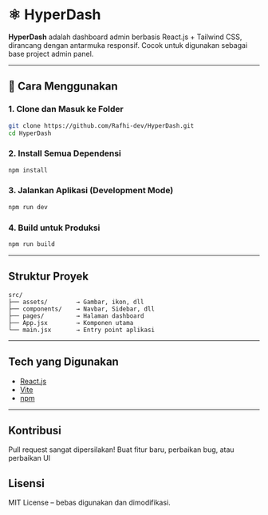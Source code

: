 
# ⚛️ HyperDash

**HyperDash** adalah dashboard admin berbasis React.js + Tailwind CSS, dirancang dengan antarmuka responsif. Cocok untuk digunakan sebagai base project admin panel.

---

## 🔧 Cara Menggunakan

### 1. Clone dan Masuk ke Folder
```bash
git clone https://github.com/Rafhi-dev/HyperDash.git
cd HyperDash
````

### 2. Install Semua Dependensi

```bash
npm install
```

### 3. Jalankan Aplikasi (Development Mode)

```bash
npm run dev
```

### 4. Build untuk Produksi

```bash
npm run build
```


---

## Struktur Proyek

```
src/
├── assets/        → Gambar, ikon, dll
├── components/    → Navbar, Sidebar, dll
├── pages/         → Halaman dashboard
├── App.jsx        → Komponen utama
└── main.jsx       → Entry point aplikasi
```

---

## Tech yang Digunakan

* [React.js](https://reactjs.org/)
* [Vite](https://vitejs.dev/)
* [npm](https://www.npmjs.com/)

---

## Kontribusi

Pull request sangat dipersilakan!
Buat fitur baru, perbaikan bug, atau perbaikan UI 


## Lisensi

MIT License – bebas digunakan dan dimodifikasi.

